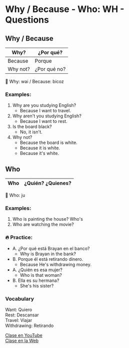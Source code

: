 # Why / Because - Who: WH - Questions 


## Why / Because

|Why?    |¿Por qué?   |
|--------|------------|
|Because |Porque      | 
|Why not?|¿Por qué no?|

📌 Why: wai / Because: bicoz

### Examples:

1. Why are you studying English?
	- Because I want to travel.
2. Why aren't you studying English?
	- Because I want to rest.
3. Is the board black?
	- No, it isn't.
4. Why not?
	- Because the board is white.
	- Because it is white.
	- Because it's white.


## Who 

|Who |¿Quién? ¿Quienes? |
|----|------------------|

📌 Who: ju

### Examples:

1. Who is painting the house? Who's
2. Who are watching the movie?


### 🔥 Practice:

- A. ¿Por qué está Brayan en el banco?
	- Why is Brayan in the bank?
- B. Porque él está retirando dinero.
	- Because He's withdrawing money.
- A. ¿Quién es esa mujer?
	- Who is that woman?
- B. Ella es su hermana?
	- She's his sister?

### Vocabulary
Want: Quiero  
Rest: Descansar  
Travel: Viajar  
Withdrawing: Retirando  

[Clase en YouTube](https://www.youtube.com/watch?v=mqTQTONrHEA&list=PLgrNDDl9MxYmUmf19zPiljdg8FKIRmP78&index=7)    
[Clase en la Web](https://www.pacho8a.com/ingl%C3%A9s/curso-ingl%C3%A9s-desde-cero/lecci%C3%B3n-7/)